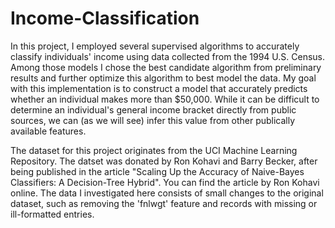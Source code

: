 # Income-Classification

In this project, I employed several supervised algorithms to accurately classify individuals' income using data collected from the 1994
U.S. Census. Among those models I chose the best candidate algorithm from preliminary results and further optimize this algorithm to best
model the data. My goal with this implementation is to construct a model that accurately predicts whether an individual makes more than
$50,000. While it can be difficult to determine an individual's general income bracket directly from public sources, we can (as we will 
see) infer this value from other publically available features.  

The dataset for this project originates from the UCI Machine Learning Repository. The datset was donated by Ron Kohavi and Barry Becker, 
after being published in the article "Scaling Up the Accuracy of Naive-Bayes Classifiers: A Decision-Tree Hybrid". You can find the 
article by Ron Kohavi online. The data I investigated here consists of small changes to the original dataset, such as removing the 'fnlwgt'
feature and records with missing or ill-formatted entries.
